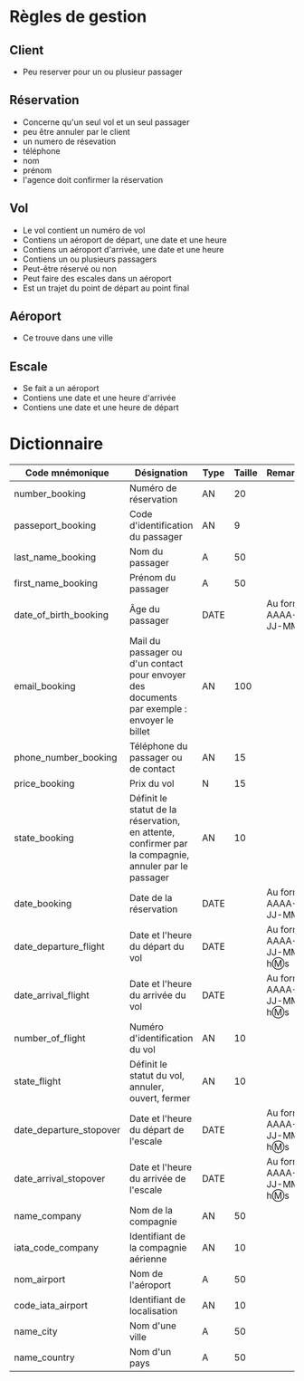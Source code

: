 # Règles de gestion

## Client
- Peu reserver pour un ou plusieur passager


## Réservation
- Concerne qu'un seul vol et un seul passager
- peu être annuler par le client
- un numero de résevation
- téléphone
- nom
- prénom
- l'agence doit confirmer la réservation

## Vol
- Le vol contient un numéro de vol
- Contiens un aéroport de départ, une date et une heure
- Contiens un aéroport d'arrivée, une date et une heure
- Contiens un ou plusieurs passagers
- Peut-être réservé ou non
- Peut faire des escales dans un aéroport
- Est un trajet du point de départ au point final

## Aéroport
- Ce trouve dans une ville

## Escale
- Se fait a un aéroport
- Contiens une date et une heure d'arrivée
- Contiens une date et une heure de départ


# Dictionnaire

| Code mnémonique       | Désignation                                                                                              | Type | Taille | Remarque                   |
| ----------------------| -------------------------------------------------------------------------------------------------------- | ---- | ------ | -------------------------- |
| number_booking        | Numéro de réservation                                                                                    | AN   | 20     |                            |
| passeport_booking     | Code d'identification du passager                                                                        | AN   | 9      |                            |
| last_name_booking     | Nom du passager                                                                                          | A    | 50     |                            |
| first_name_booking    | Prénom du passager                                                                                       | A    | 50     |                            |
| date_of_birth_booking | Âge du passager                                                                                          | DATE |        | Au format AAAA-JJ-MM       |
| email_booking         | Mail du passager ou d'un contact pour envoyer des documents par exemple : envoyer le billet              | AN   | 100    |                            |
| phone_number_booking  | Téléphone du passager ou de contact                                                                      | AN   | 15     |                            |
| price_booking         | Prix du vol                                                                                              | N    | 15     |                            |
| state_booking         | Définit le statut de la réservation, en attente, confirmer par la compagnie, annuler par le passager     | AN   | 10     |                            |
| date_booking          | Date de la réservation                                                                                   | DATE |        | Au format AAAA-JJ-MM       |
| date_departure_flight | Date et l'heure du départ du vol                                                                         | DATE |        | Au format AAAA-JJ-MM h:m:s |
| date_arrival_flight   | Date et l'heure du arrivée du vol                                                                        | DATE |        | Au format AAAA-JJ-MM h:m:s |
| number_of_flight      | Numéro d'identification du vol                                                                           | AN   | 10     |                            |
| state_flight          | Définit le statut du vol, annuler, ouvert, fermer                                                        | AN   | 10     |                            |
| date_departure_stopover| Date et l'heure du départ de l'escale                                                                   | DATE |        | Au format AAAA-JJ-MM h:m:s |
| date_arrival_stopover | Date et l'heure du arrivée de l'escale                                                                   | DATE |        | Au format AAAA-JJ-MM h:m:s |
| name_company          | Nom de la compagnie                                                                                      | AN   | 50     |                            |
| iata_code_company     | Identifiant de la compagnie aérienne                                                                     | AN   | 10     |                            |
| nom_airport           | Nom de l'aéroport                                                                                        | A    | 50     |                            |
| code_iata_airport     | Identifiant de localisation                                                                              | AN   | 10     |                            |
| name_city             | Nom d'une ville                                                                                          | A    | 50     |                            |
| name_country          | Nom d'un pays                                                                                            | A    | 50     |                            |
